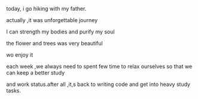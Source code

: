 today, i go hiking with my father.

actually ,it was unforgettable journey 

I can strength my bodies and purify my soul

the flower and trees was very beautiful

wo enjoy it

each week ,we always need to spent few time to relax ourselves so that we can keep a better study 

and work status.after all ,it,s back to writing code and get into  heavy study tasks.



